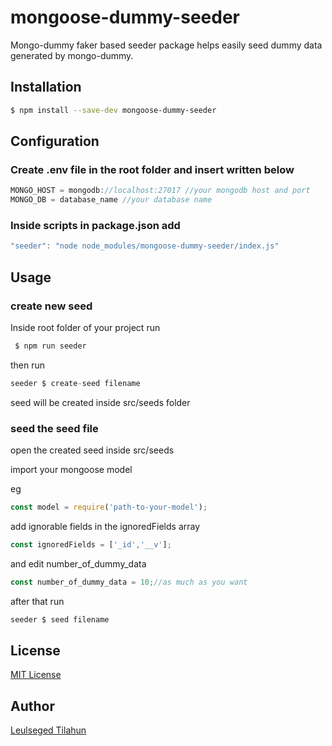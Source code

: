 # mongoose-dummy-seeder
Mongo-dummy faker based seeder package helps easily seed dummy data generated by mongo-dummy.
## Installation

```sh
$ npm install --save-dev mongoose-dummy-seeder
```

## Configuration

### Create .env file in the root folder and insert written below

```javascript
MONGO_HOST = mongodb://localhost:27017 //your mongodb host and port
MONGO_DB = database_name //your database name

```
### Inside scripts in package.json add 

```javascript
"seeder": "node node_modules/mongoose-dummy-seeder/index.js"
```

## Usage

### create new seed

Inside root folder of your project run

```javascript
 $ npm run seeder
```

then run

```javascript
seeder $ create-seed filename
```

seed will be created inside src/seeds folder

### seed the seed file

open the created seed inside src/seeds

import your mongoose model

eg

```javascript
const model = require('path-to-your-model');
```

add ignorable fields in the ignoredFields array

```javascript
const ignoredFields = ['_id','__v'];
```

and edit number_of_dummy_data 

```javascript
const number_of_dummy_data = 10;//as much as you want
```

after that run
```javascript
seeder $ seed filename
```
## License

[MIT License](http://www.opensource.org/licenses/mit-license.php)

## Author

[Leulseged Tilahun](https://github.com/tirufatech)